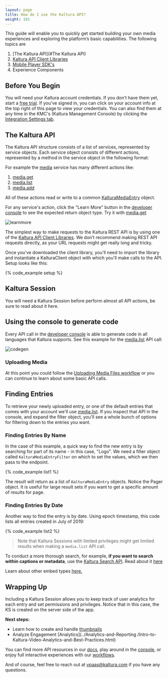 ```yaml
---
layout: page
title: How do I use the Kaltura API? 
weight: 101
---
```


This guide will enable you to quickly get started building your own media experiences and exploring the platform’s basic capabilities. The following topics are 

1. [The Kaltura API](#The Kaltura API) 
2. [Kaltura API Client Libraries](/api-docs/Client_Libraries/)
3. [Mobile Player SDK's](/player/)
4. Experience Components

## Before You Begin

You will need your Kaltura account credentials. If you don’t have them yet, start a [free trial](https://vpaas.kaltura.com/register).
If you’ve signed in, you can click on your account info at the top right of this page to view your credentials.
You can also find them at any time in the KMC's (Kaltura Management Console) by clicking the [Integration Settings tab](https://kmc.kaltura.com/index.php/kmcng/settings/integrationSettings).

## The Kaltura API

The Kaltura API structure consists of a list of services, represented by service objects. Each service object consists of different actions, represented by a method in the service object in the following format:

For example the [media](/console/service/media) service has many different actions like:

1. [media.get](/console/service/media/action/get)
2. [media.list](/console/service/media/action/list)
3. [media.add](/console/service/media/action/add)

All of these actions read or write to a common [KalturaMediaEntry](/api-docs/General_Objects/Objects/KalturaMediaEntry) object.

For any service's action, click the "Learn More" button in the [developer console](/console) to see the expected return object type. Try it with [media.get](/console/service/media/action/get)

![learnmore](/assets/images/learnmore.png)

The simplest way to make requests to the Kaltura REST API is by using one of the [Kaltura API Client Libraries](/api-docs/Client_Libraries/). We don’t recommend making REST API requests directly, as your URL requests might get really long and tricky. 

Once you’ve downloaded the client library, you'll need to import the library and instantiate a KalturaClient object with which you'll make calls to the API. 
Setup looks like this:

{% code_example setup %}

## Kaltura Session

You will need a Kaltura Session before perform almost all API actions, be sure to read about it here. 

## Using the console to generate code

Every API call in the [developer console](/console) is able to generate code in all languages that Kaltura supports. See this example for the [media.list](/console/service/media/action/list) API call:

![codegen](/assets/images/codegen.png)

### Uploading Media

At this point you could follow the [Uploading Media Files workflow](/workflows/Ingest_and_Upload_Media/Uploading_Media_Files) or you can continue to learn about some basic API calls. 

## Finding Entries 

To retrieve your newly uploaded entry, or one of the default entries that comes with your account we'll use [media.list](/console/service/media/action/list). If you inspect that API in the console, and expand the filter object, you'll see a whole bunch of options for filtering down to the entries you want. 

### Finding Entries By Name 

In the case of this example, a quick way to find the new entry is by searching for part of its name - in this case, "Logo". We need a filter object called `KalturaMediaEntryFilter` on which to set the values, which we then pass to the endpoint. 

{% code_example list1 %}
&nbsp;

The result will return as a list of  `KalturaMediaEntry` objects. Notice the Pager object. It is useful for large result sets if you want to get a specific amount of results for page. 

### Finding Entries By Date 

Another way to find the entry is by date. Using epoch timestamp, this code lists all entries created in July of 2019:

{% code_example list2 %}
&nbsp;

>Note that Kaltura Sessions with limited privileges might get limited results when making a `media.list` API call. 

To conduct a more thorough search, for example, **if you want to search within captions or metadata**, use the [Kaltura Search API](/console/service/eSearch/action/searchEntry). Read about it [here](../Video-On-Demand-and-Digital-Assets-Management/Searching-for-Media-Entries.html) 

Learn about other embed types [here.](/player/web/embed-types-web/)

## Wrapping Up 

Including a Kaltura Session allows you to keep track of user analytics for each entry and set permissions and privileges. Notice that in this case, the KS is created on the server side of the app. 

**Next steps:** 

- Learn how to create and handle [thumbnails](../Video-On-Demand-and-Digital-Assets-Management/Image-Transformations-and-On-the-fly-Video-Thumbnails.html) 
- Analyze Engagement [Analytics](../Analytics-and-Reporting /Intro-to-Kaltura-Video-Analytics-and-Best-Practices.html) 

You can find more API resources in our [docs](/api-docs/), play around in the [console](/console), or enjoy full interactive experiences with our [workflows](/workflows). 

And of course, feel free to reach out at vpaas@kaltura.com if you have any questions.

